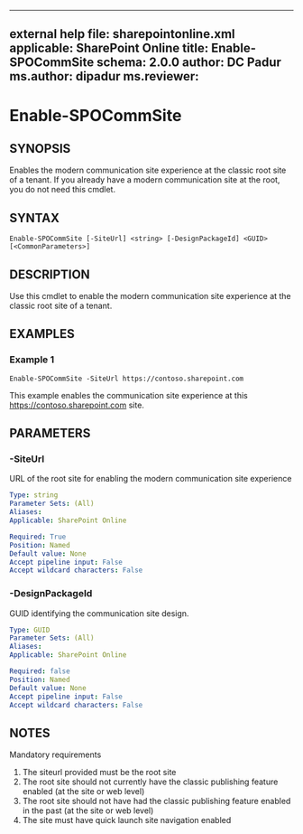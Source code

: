  ---
external help file: sharepointonline.xml
applicable: SharePoint Online
title: Enable-SPOCommSite
schema: 2.0.0
author: DC Padur
ms.author: dipadur
ms.reviewer:
---

# Enable-SPOCommSite

## SYNOPSIS
Enables the modern communication site experience at the classic root site of a tenant. If you already have a modern communication site at the root, you do not need this cmdlet.

## SYNTAX

```
Enable-SPOCommSite [-SiteUrl] <string> [-DesignPackageId] <GUID> [<CommonParameters>]
```

## DESCRIPTION
Use this cmdlet to enable the modern communication site experience at the classic root site of a tenant.

## EXAMPLES

### Example 1

```
Enable-SPOCommSite -SiteUrl https://contoso.sharepoint.com
```

This example enables the communication site experience at this https://contoso.sharepoint.com site. 

## PARAMETERS

### -SiteUrl

URL of the root site for enabling the modern communication site experience

```yaml
Type: string
Parameter Sets: (All)
Aliases: 
Applicable: SharePoint Online

Required: True
Position: Named
Default value: None
Accept pipeline input: False
Accept wildcard characters: False
```

### -DesignPackageId

GUID identifying the communication site design.

```yaml
Type: GUID
Parameter Sets: (All)
Aliases: 
Applicable: SharePoint Online

Required: false
Position: Named
Default value: None
Accept pipeline input: False
Accept wildcard characters: False
```

## NOTES

Mandatory requirements
1.	The siteurl provided must be the root site
2.	The root site should not currently have the classic publishing feature enabled (at the site or web level)
3.	The root site should not have had the classic publishing feature enabled in the past (at the site or web level)
4.	The site must have quick launch site navigation enabled
